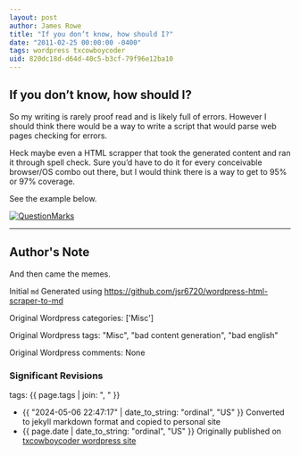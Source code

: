 ```yaml
---
layout: post
author: James Rowe
title: "If you don’t know, how should I?"
date: "2011-02-25 00:00:00 -0400"
tags: wordpress txcowboycoder
uid: 820dc18d-d64d-40c5-b3cf-79f96e12ba10
---
```



## If you don’t know, how should I?


So my writing is rarely proof read and is likely full of errors. However I should think there would be a way to write a script that would parse web pages checking for errors.


Heck maybe even a HTML scrapper that took the generated content and ran it through spell check. Sure you’d have to do it for every conceivable browser/OS combo out there, but I would think there is a way to get to 95% or 97% coverage.


See the example below.


[![](https://txcowboycoder.files.wordpress.com/2011/02/questionmarks.png?w=500&h=80 "QuestionMarks")](http://txcowboycoder.files.wordpress.com/2011/02/questionmarks.png)




---

## Author's Note

And then came the memes.

Initial `md` Generated using <https://github.com/jsr6720/wordpress-html-scraper-to-md>

Original Wordpress categories: ['Misc']

Original Wordpress tags: "Misc", "bad content generation", "bad english"

Original Wordpress comments: None

### Significant Revisions

tags: {{ page.tags | join: ", " }} <!-- todo move this somewhere -->

- {{ "2024-05-06 22:47:17" | date_to_string: "ordinal", "US" }} Converted to jekyll markdown format and copied to personal site
- {{ page.date | date_to_string: "ordinal", "US" }} Originally published on [txcowboycoder wordpress site](https://txcowboycoder.wordpress.com/2011/02/25/if-you-dont-know-how-should-i/)
